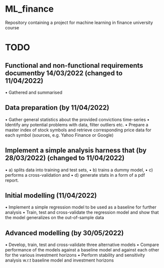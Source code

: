 # ML_finance
Repository containing a project for machine learning in finance university course


# TODO

## Functional and non-functional requirements documentby 14/03/2022 (changed to 11/04/2022)
• Gathered and summarised


## Data preparation (by 11/04/2022)
• Gather general statistics about the provided convictions time-series
• Identify any potential problems with data, filter outliers etc.
• Prepare a master index of stock symbols and retrieve corresponding price
data for each symbol (sources, e.g. Yahoo Finance or Google)


## Implement a simple analysis harness that (by 28/03/2022) (changed to 11/04/2022)
• a) splits data into training and test sets,
• b) trains a dummy model,
• c) performs a cross-validation and
• d) generate stats in a form of a pdf report.

## Initial modelling (11/04/2022)
• Implement a simple regression model to be used as a baseline for further
analysis
• Train, test and cross-validate the regression model and show that the model
generalizes on the out-of-sample data


## Advanced modelling (by 30/05/2022)
• Develop, train, test and cross-validate three alternative models
• Compare performance of the models against a baseline model and against
each other for the various investment horizons
• Perform stability and sensitivity analysis w.r.t baseline model and investment
horizons
